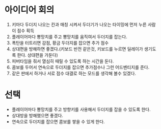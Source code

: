 # 아이디어 회의

1. 키마다 두더지 나오는 칸과 매칭 시켜서 두더기가 나오는 타이밍에 먼저 누른 사람이 점수 획득
2. 플레이어마다 뽕망치를 주고 뽕망치를 움직여서 두더지를 잡는다.
3. 폭탄을 터트리면 감점, 황금 두더지를 잡으면 추가 점수
4. 상대편을 방해하면 좋겠다.(키보드 반전 같은것, 키보드를 누르면 딜레이가 생기도록 한다. 상대편을 가둔다)
5. 피버타임을 줘서 열심히 때릴 수 있도록 하는 시간을 둔다.
6. 콤보를 두어서 연속으로 두더지를 잡으면 추가점수나 그런 어드벤티지를 준다.
7. 같은 판에서 하거나 서로 점수 대결로 하는 모드를 생각해 볼수 있겠다.

# 선택

* 플레이어마다 뽕망치를 주고 방향키를 사용해서 두더지를 잡을 수 있도록 한다.
* 상대방을 방해했으면 좋겠다.
* 연속으로 두더지를 잡으면 콤보를 쌓을 수 있게 한다.

